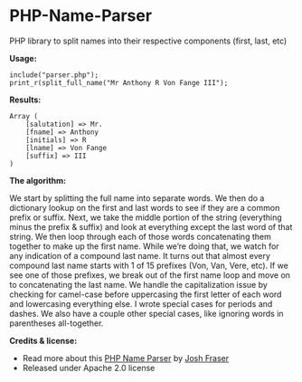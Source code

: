 PHP-Name-Parser
===============

PHP library to split names into their respective components (first, last, etc)

**Usage:**

    include("parser.php");
    print_r(split_full_name("Mr Anthony R Von Fange III");

**Results:**

    Array ( 
        [salutation] => Mr. 
        [fname] => Anthony 
        [initials] => R 
        [lname] => Von Fange 
        [suffix] => III 
    )

**The algorithm:**

We start by splitting the full name into separate words. We then do a dictionary lookup on the first and last words to see if they are a common prefix or suffix. Next, we take the middle portion of the string (everything minus the prefix & suffix) and look at everything except the last word of that string. We then loop through each of those words concatenating them together to make up the first name. While we’re doing that, we watch for any indication of a compound last name. It turns out that almost every compound last name starts with 1 of 15 prefixes (Von, Van, Vere, etc). If we see one of those prefixes, we break out of the first name loop and move on to concatenating the last name. We handle the capitalization issue by checking for camel-case before uppercasing the first letter of each word and lowercasing everything else. I wrote special cases for periods and dashes. We also have a couple other special cases, like ignoring words in parentheses all-together.

**Credits & license:**

* Read more about this [PHP Name Parser](http://www.onlineaspect.com/2009/08/17/splitting-names/) by [Josh Fraser](http://joshfraser.com)
* Released under Apache 2.0 license
